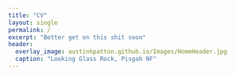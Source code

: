 ```yaml
---
title: "CV"
layout: single
permalink: /
excerpt: "Better get on this shit soon"
header:
  overlay_image: austinhpatton.github.io/Images/HomeHeader.jpg
  caption: "Looking Glass Rock, Pisgah NF"
---
```

